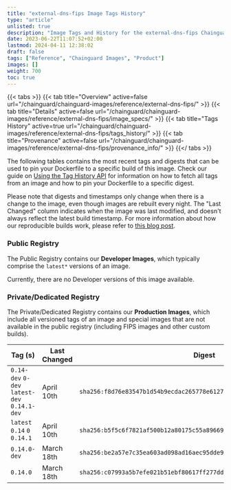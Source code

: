 ```yaml
---
title: "external-dns-fips Image Tags History"
type: "article"
unlisted: true
description: "Image Tags and History for the external-dns-fips Chainguard Image"
date: 2023-06-22T11:07:52+02:00
lastmod: 2024-04-11 12:38:02
draft: false
tags: ["Reference", "Chainguard Images", "Product"]
images: []
weight: 700
toc: true
---
```


{{< tabs >}}
{{< tab title="Overview" active=false url="/chainguard/chainguard-images/reference/external-dns-fips/" >}}
{{< tab title="Details" active=false url="/chainguard/chainguard-images/reference/external-dns-fips/image_specs/" >}}
{{< tab title="Tags History" active=true url="/chainguard/chainguard-images/reference/external-dns-fips/tags_history/" >}}
{{< tab title="Provenance" active=false url="/chainguard/chainguard-images/reference/external-dns-fips/provenance_info/" >}}
{{</ tabs >}}

The following tables contains the most recent tags and digests that can be used to pin your Dockerfile to a specific build of this image. Check our guide on [Using the Tag History API](/chainguard/chainguard-images/using-the-tag-history-api/) for information on how to fetch all tags from an image and how to pin your Dockerfile to a specific digest.

Please note that digests and timestamps only change when there is a change to the image, even though images are rebuilt every night. The "Last Changed" column indicates when the image was last modified, and doesn't always reflect the latest build timestamp. For more information about how our reproducible builds work, please refer to [this blog post](https://www.chainguard.dev/unchained/reproducing-chainguards-reproducible-image-builds).

### Public Registry
The Public Registry contains our **Developer Images**, which typically comprise the `latest*` versions of an image.

Currently, there are no Developer versions of this image available.

### Private/Dedicated Registry
The Private/Dedicated Registry contains our **Production Images**, which include all versioned tags of an image and special images that are not available in the public registry (including FIPS images and other custom builds).

| Tag (s)                                       | Last Changed | Digest                                                                    |
|-----------------------------------------------|--------------|---------------------------------------------------------------------------|
|  `0.14-dev` `0-dev` `latest-dev` `0.14.1-dev` | April 10th   | `sha256:f8d76e83547b1d54b9ecdac265778e6127992b160c8345cfb6b3de9a55d01fe6` |
|  `latest` `0.14` `0` `0.14.1`                 | April 10th   | `sha256:b5f5c6f7821af500b12a80175c55a896694938a0f079d55d6939366231d74bda` |
|  `0.14.0-dev`                                 | March 18th   | `sha256:be2a57e7c35ea603ad098ad16aec95dde9339bf78a7d7278d52cfa121e36ba22` |
|  `0.14.0`                                     | March 18th   | `sha256:c07993a5b7efe021b51ebf80617ff277dd97d2a7a3baad4137fc102859180d24` |

